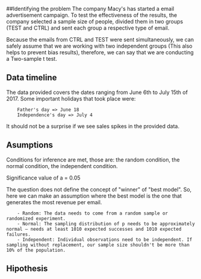 ##Identifying the problem
The company Macy's has started a email advertisement campaign. To test the effectiveness of the results, the company selected a sample size of people, divided them in two groups (TEST and CTRL) and sent each group a respective type of email.

Because the emails from CTRL and TEST were sent simultaneously, we can safely assume that we are working with two independent groups (This also helps to prevent bias results), therefore, we can say that we are conducting a Two-sample t test.

## Data timeline
The data provided covers the dates ranging from June 6th to July 15th of 2017. Some important holidays that took place were:

```
    Father's day => June 18
    Independence's day => July 4
```
It should not be a surprise if we see sales spikes in the provided data.

## Asumptions
Conditions for inference are met, those are: the random condition, the normal condition, the independent condition.

Significance value of a = 0.05

The question does not define the concept of "winner" of "best model". So, here we can make an assumption where the best model is the one that generates the most revenue per email. 

```
    - Random: The data needs to come from a random sample or randomized experiment.
    - Normal: The sampling distribution of p needs to be approximately normal — needs at least 1010 expected successes and 1010 expected failures.
    - Independent: Individual observations need to be independent. If sampling without replacement, our sample size shouldn't be more than 10% of the population.
```
## Hipothesis

```

```

